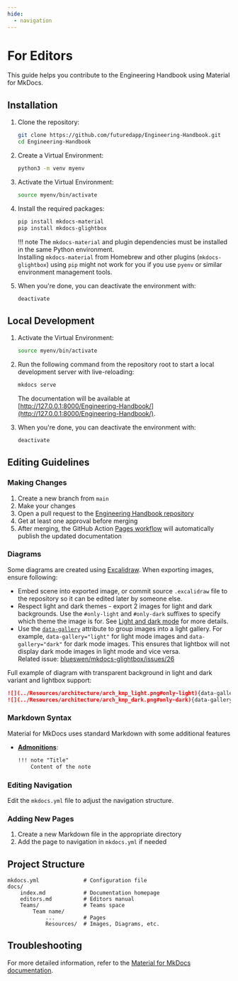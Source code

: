 ```yaml
---
hide:
  - navigation
---
```


# For Editors

This guide helps you contribute to the Engineering Handbook using Material for MkDocs.

## Installation

1. Clone the repository:
    ```bash
    git clone https://github.com/futuredapp/Engineering-Handbook.git
    cd Engineering-Handbook
    ```

2. Create a Virtual Environment:
    ```bash
    python3 -m venv myenv
    ```

3. Activate the Virtual Environment:
    ```bash
    source myenv/bin/activate
    ```

4. Install the required packages:
    ```bash
    pip install mkdocs-material
    pip install mkdocs-glightbox
    ```
   
    !!! note
        The `mkdocs-material` and plugin dependencies must be installed in the same Python environment.  
        Installing `mkdocs-material` from Homebrew and other plugins (`mkdocs-glightbox`) using `pip` might not work for you if you use `pyenv` or similar environment management tools.

5. When you're done, you can deactivate the environment with:
    ```bash
    deactivate
    ```

## Local Development

1. Activate the Virtual Environment:
    ```bash
    source myenv/bin/activate
    ```

2. Run the following command from the repository root to start a local development server with live-reloading:
    ```bash
    mkdocs serve
    ```

    The documentation will be available at [http://127.0.0.1:8000/Engineering-Handbook/](http://127.0.0.1:8000/Engineering-Handbook/).

3. When you're done, you can deactivate the environment with:
    ```bash
    deactivate
    ```

## Editing Guidelines

### Making Changes

1. Create a new branch from `main`
2. Make your changes
3. Open a pull request to the [Engineering Handbook repository](https://github.com/futuredapp/Engineering-Handbook)
4. Get at least one approval before merging
5. After merging, the GitHub Action [Pages workflow](https://github.com/futuredapp/Engineering-Handbook/blob/main/.github/workflows/pages.yml) will automatically publish the updated documentation

### Diagrams

Some diagrams are created using [Excalidraw](https://excalidraw.com/). When exporting images, ensure following:

- Embed scene into exported image, or commit source `.excalidraw` file to the repository so it can be edited later by someone else.
- Respect light and dark themes - export 2 images for light and dark backgrounds. Use the `#only-light` and `#only-dark` suffixes to specify which theme the image is for. See [Light and dark mode](https://squidfunk.github.io/mkdocs-material/reference/images/#light-and-dark-mode) for more details.
- Use the [`data-gallery`](https://blueswen.github.io/mkdocs-glightbox/gallery/gallery/) attribute to group images into a light gallery. For example, `data-gallery="light"` for light mode images and `data-gallery="dark"` for dark mode images. This ensures that lightbox will not display dark mode images in light mode and vice versa.  
  Related issue: [blueswen/mkdocs-glightbox/issues/26](https://github.com/blueswen/mkdocs-glightbox/issues/26)

Full example of diagram with transparent background in light and dark variant and lightbox support:

```markdown
![](../Resources/architecture/arch_kmp_light.png#only-light){data-gallery="light"}
![](../Resources/architecture/arch_kmp_dark.png#only-dark){data-gallery="dark"}
```

### Markdown Syntax

Material for MkDocs uses standard Markdown with some additional features

- [**Admonitions**](https://squidfunk.github.io/mkdocs-material/reference/admonitions/):
  ```markdown
  !!! note "Title"
      Content of the note
  ```

### Editing Navigation

Edit the `mkdocs.yml` file to adjust the navigation structure.

### Adding New Pages

1. Create a new Markdown file in the appropriate directory
2. Add the page to navigation in `mkdocs.yml` if needed

## Project Structure

```
mkdocs.yml              # Configuration file
docs/
    index.md            # Documentation homepage
    editors.md          # Editors manual
    Teams/              # Teams space
        Team name/
            ...         # Pages
            Resources/  # Images, Diagrams, etc.
```


## Troubleshooting

For more detailed information, refer to the [Material for MkDocs documentation](https://squidfunk.github.io/mkdocs-material/getting-started/).
